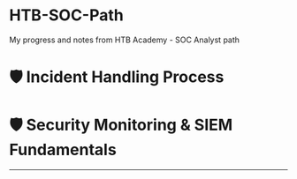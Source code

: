 # HTB-SOC-Path
My progress and notes from HTB Academy - SOC Analyst path

# 🛡️ Incident Handling Process
# 🛡️ Security Monitoring & SIEM Fundamentals

---
